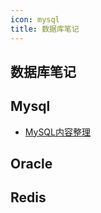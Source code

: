 ```yaml
---
icon: mysql
title: 数据库笔记
---
```


## 数据库笔记

## Mysql

- [MySQL内容整理](./mysql/MySQL.md)

## Oracle

## Redis